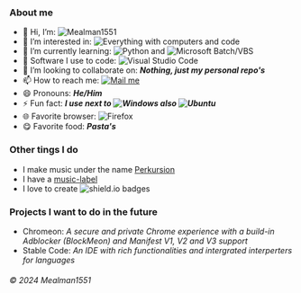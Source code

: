 ### About me
- 👋 Hi, I’m: ![Mealman1551](https://img.shields.io/badge/Mealman1551-af2031?style=plastic)
- 👀 I’m interested in: ![Everything with computers and code](https://img.shields.io/badge/Everything%20with%20computers%20and%20code-418294?style=plastic)
- 🌱 I’m currently learning: ![Python](https://img.shields.io/badge/Python-ffc42d?style=plastic&logo=python) and ![Microsoft Batch/VBS](https://img.shields.io/badge/Microsoft%20Batch/VBS-blue?style=plastic&logo=windows)
- 💽 Software I use to code: ![Visual Studio Code](https://custom-icon-badges.demolab.com/badge/Visual%20Studio%20Code-0078d7.svg?logo=vsc&logoColor=white)
- 💞️ I’m looking to collaborate on: ***Nothing, just my personal repo's***
- 📫 How to reach me: [![Mail me](https://img.shields.io/badge/Mail%20me-purple?style=plastic)](mailto:nathandubuy4@gmail.com)
- 😄 Pronouns: ***He/Him***
- ⚡ Fun fact: ***I use next to ![Windows](https://custom-icon-badges.demolab.com/badge/Windows%2011-0078D6?logo=windows11&logoColor=white) also ![Ubuntu](https://img.shields.io/badge/Ubuntu%2024.04-E95420?logo=ubuntu&logoColor=white)***
- 🌐 Favorite browser: ![Firefox](https://img.shields.io/badge/Firefox-FF7139?logo=Firefox&logoColor=white)
- 😋 Favorite food: ***Pasta's***
### Other tings I do
- I make music under the name [Perkursion](https://open.spotify.com/artist/3vrUbpZOSkl0KFk7VaSkXW?si=eACMQk-TQNugTb7-fx2XBg)
- I have a [music-label](https://www.youtube.com/@Scalt-Records)
- I love to create ![shield.io](https://img.shields.io/badge/shield.io-blue?style=plastic) badges
### Projects I want to do in the future
- Chromeon: _A secure and private Chrome experience with a build-in Adblocker (BlockMeon) and Manifest V1, V2 and V3 support_
- Stable Code: _An IDE with rich functionalities and intergrated interperters for languages_
###### © 2024 Mealman1551
